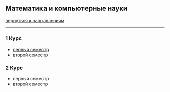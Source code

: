 ## Математика и компьютерные науки
[вернуться к направлениям](../README.md)
***
### 1 Курс
+ [первый семестр](mkn-1-1.md)
+ [второй семестр]()

### 2 Курс
+ первый семестр
+ второй семестр